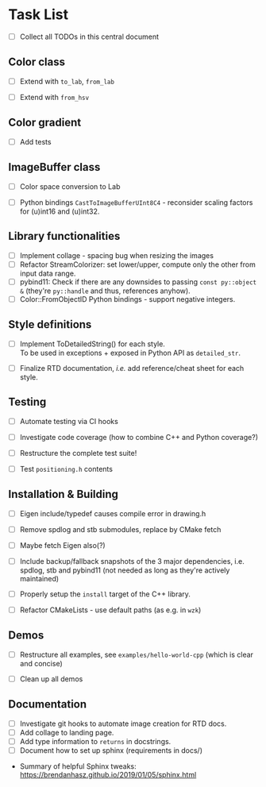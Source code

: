 # Task List
* [ ] Collect all TODOs in this central document


## Color class
* [ ] Extend with `to_lab`, `from_lab`
* [ ] Extend with `from_hsv`


## Color gradient
* [ ] Add tests


## ImageBuffer class
* [ ] Color space conversion to Lab
* [ ] Python bindings `CastToImageBufferUInt8C4` - reconsider scaling factors for (u)int16 and (u)int32.


## Library functionalities
* [ ] Implement collage - spacing bug when resizing the images
* [ ] Refactor StreamColorizer: set lower/upper, compute only the other from input data range.
* [ ] pybind11: Check if there are any downsides to passing `const py::object &` (they're `py::handle` and thus, references anyhow).
* [ ] Color::FromObjectID Python bindings - support negative integers.

## Style definitions
* [ ] Implement ToDetailedString() for each style.  
  To be used in exceptions + exposed in Python API as `detailed_str`.
* [ ] Finalize RTD documentation, *i.e.* add reference/cheat sheet for each style.


## Testing
* [ ] Automate testing via CI hooks
* [ ] Investigate code coverage (how to combine C++ and Python coverage?)
* [ ] Restructure the complete test suite!
* [ ] Test `positioning.h` contents


## Installation & Building
* [ ] Eigen include/typedef causes compile error in drawing.h
* [ ] Remove spdlog and stb submodules, replace by CMake fetch
* [ ] Maybe fetch Eigen also(?)
* [ ] Include backup/fallback snapshots of the 3 major dependencies, i.e. spdlog, stb and pybind11 (not needed as long as they're actively maintained)
* [ ] Properly setup the `install` target of the C++ library.
* [ ] Refactor CMakeLists - use default paths (as e.g. in `wzk`)


## Demos
* [ ] Restructure all examples, see ``examples/hello-world-cpp`` (which is clear and concise)
* [ ] Clean up all demos


## Documentation
* [ ] Investigate git hooks to automate image creation for RTD docs.
* [ ] Add collage to landing page.
* [ ] Add type information to `returns` in docstrings.
* [ ] Document how to set up sphinx (requirements in docs/)
* Summary of helpful Sphinx tweaks: https://brendanhasz.github.io/2019/01/05/sphinx.html


